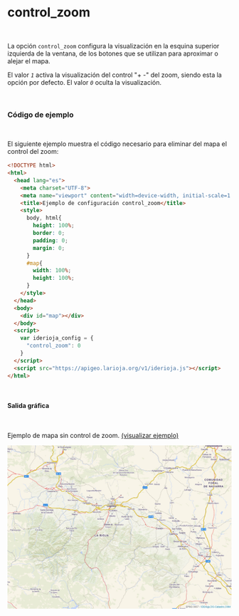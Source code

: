 # control_zoom
<br />

La opción `control_zoom` configura la visualización en la esquina superior izquierda de la ventana, de los botones que se utilizan para aproximar o alejar el mapa.

El valor *`1`* activa la visualización del control "+ -" del zoom, siendo esta la opción por defecto. El valor *`0`* oculta la visualización.

<br />

### Código de ejemplo
<br />

El siguiente ejemplo muestra el código necesario para eliminar del mapa el control del zoom:

```html
<!DOCTYPE html>
<html>
  <head lang="es">
    <meta charset="UTF-8">
    <meta name="viewport" content="width=device-width, initial-scale=1.0, maximum-scale=1.0, user-scalable=no" />
    <title>Ejemplo de configuración control_zoom</title>
    <style>
      body, html{
        height: 100%;
        border: 0;
        padding: 0;
        margin: 0;
      }
      #map{
        width: 100%;
        height: 100%;
      }
    </style>
  </head>
  <body>
    <div id="map"></div>
  </body>
  <script>
    var iderioja_config = {
      "control_zoom": 0
    }
  </script>
  <script src="https://apigeo.larioja.org/v1/iderioja.js"></script>
</html>
```

<br />

#### Salida gráfica
<br />

Ejemplo de mapa sin control de zoom. [(visualizar ejemplo)](https://iderioja.github.io/doc_api_iderioja/ejemplo_opcion_control_zoom)

![Ejemplo opción escala](/img/opciones_control_zoom_salida_grafica.jpg "Ejemplo opción control_zoom")
